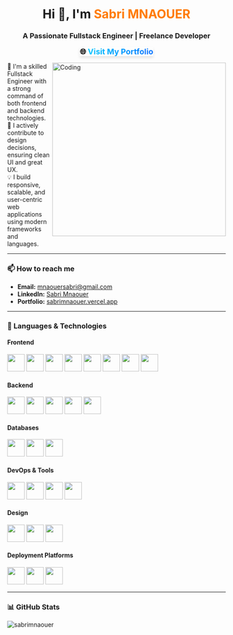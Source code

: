 <h1 align="center">Hi 👋, I'm <span style="color: #ff7b00; font-weight: bold;">Sabri MNAOUER</span></h1>
<h3 align="center">A Passionate Fullstack Engineer | Freelance Developer</h3>

<p align="center">
  <a href="https://sabrimnaouer.vercel.app/" target="_blank" style="font-size: 18px; font-weight: bold; text-decoration: none; box-shadow: 0 4px 6px rgba(0, 0, 0, 0.1);">
    🌐 <span style="background: linear-gradient(90deg, #00c6ff, #0072ff); -webkit-background-clip: text; color: transparent;">Visit My Portfolio</span>
  </a>
</p>


<img align="right" alt="Coding" width="400" src="https://media.giphy.com/media/qgQUggAC3Pfv687qPC/giphy.gif" />

<p align="left">
  🚀 I'm a skilled Fullstack Engineer with a strong command of both frontend and backend technologies.<br>
  🎨 I actively contribute to design decisions, ensuring clean UI and great UX.<br>
  💡 I build responsive, scalable, and user-centric web applications using modern frameworks and languages.
</p>

---

### 📫 How to reach me

- **Email:** mnaouersabri@gmail.com  
- **LinkedIn:** [Sabri Mnaouer](https://www.linkedin.com/in/sabri-mnaouer/)  
- **Portfolio:** [sabrimnaouer.vercel.app](https://sabrimnaouer.vercel.app/)

---

### 🧰 Languages & Technologies

#### Frontend
<p>
  <img src="https://cdn.jsdelivr.net/gh/devicons/devicon/icons/react/react-original.svg" width="40" height="40"/>
  <img src="https://cdn.jsdelivr.net/gh/devicons/devicon/icons/angularjs/angularjs-original.svg" width="40" height="40"/>
  <img src="https://cdn.jsdelivr.net/gh/devicons/devicon/icons/html5/html5-original.svg" width="40" height="40"/>
  <img src="https://cdn.jsdelivr.net/gh/devicons/devicon/icons/css3/css3-original.svg" width="40" height="40"/>
  <img src="https://www.vectorlogo.zone/logos/tailwindcss/tailwindcss-icon.svg" width="40" height="40"/>
  <img src="https://cdn.jsdelivr.net/gh/devicons/devicon/icons/bootstrap/bootstrap-original.svg" width="40" height="40"/>
  <img src="https://cdn.jsdelivr.net/gh/devicons/devicon/icons/javascript/javascript-original.svg" width="40" height="40"/>
  <img src="https://cdn.jsdelivr.net/gh/devicons/devicon/icons/typescript/typescript-original.svg" width="40" height="40"/>
</p>

#### Backend
<p>
  <img src="https://cdn.jsdelivr.net/gh/devicons/devicon@latest/icons/nodejs/nodejs-original-wordmark.svg" width="40" height="40"/>
  <img src="https://cdn.jsdelivr.net/gh/devicons/devicon/icons/express/express-original.svg" width="40" height="40"/>
  <img src="https://cdn.jsdelivr.net/gh/devicons/devicon/icons/dot-net/dot-net-original.svg" width="40" height="40"/>
  <img src="https://cdn.jsdelivr.net/gh/devicons/devicon/icons/csharp/csharp-original.svg" width="40" height="40"/>
  <img src="https://cdn.jsdelivr.net/gh/devicons/devicon@latest/icons/firebase/firebase-plain-wordmark.svg" width="40" height="40"/>
</p>

#### Databases
<p>
  <img src="https://cdn.jsdelivr.net/gh/devicons/devicon@latest/icons/mysql/mysql-original-wordmark.svg" width="40" height="40"/>
  <img src="https://cdn.jsdelivr.net/gh/devicons/devicon@latest/icons/mongodb/mongodb-original-wordmark.svg" width="40" height="40"/>
  <img src="https://www.svgrepo.com/show/303229/microsoft-sql-server-logo.svg" width="40" height="40"/>
  
</p>

#### DevOps & Tools
<p>
  <img src="https://cdn.jsdelivr.net/gh/devicons/devicon/icons/docker/docker-original.svg" width="40" height="40"/>
  <img src="https://cdn.jsdelivr.net/gh/devicons/devicon/icons/git/git-original.svg" width="40" height="40"/>
  <img src="https://cdn.jsdelivr.net/gh/devicons/devicon/icons/github/github-original.svg" width="40" height="40"/>
  <img src="https://cdn.jsdelivr.net/gh/devicons/devicon@latest/icons/amazonwebservices/amazonwebservices-original-wordmark.svg" width="40" height="40"/>
</p>

#### Design
<p>
  <img src="https://www.vectorlogo.zone/logos/figma/figma-icon.svg" width="40" height="40"/>
  <img src="https://cdn.jsdelivr.net/gh/devicons/devicon/icons/photoshop/photoshop-plain.svg" width="40" height="40"/>
  <img src="https://cdn.jsdelivr.net/gh/devicons/devicon@latest/icons/canva/canva-original.svg" width="40" height="40"/>
</p>

#### Deployment Platforms
<p>
  <img src="https://cdn.jsdelivr.net/gh/devicons/devicon@latest/icons/vercel/vercel-original-wordmark.svg" width="40" height="40"/>
  <img src="https://cdn.jsdelivr.net/gh/devicons/devicon@latest/icons/netlify/netlify-original-wordmark.svg" width="40" height="40"/>
  <img src="https://cdn.jsdelivr.net/gh/devicons/devicon@latest/icons/heroku/heroku-plain-wordmark.svg" width="40" height="40"/>
</p>


---
### 📊 GitHub Stats

<p>
  <img align="center" src="https://github-readme-stats.vercel.app/api/top-langs?username=sabrimnaouer&show_icons=true&locale=en&layout=compact&hide=html" alt="sabrimnaouer" />
</p>
